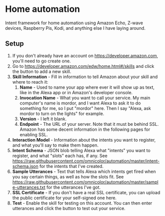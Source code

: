 # Home automation
Intent framework for home automation using Amazon Echo, Z-wave devices, Raspberry Pis, Kodi, and anything else I have laying around.

## Setup

1. If you don't already have an account on https://developer.amazon.com, you'll need to go create one.
2. Go to https://developer.amazon.com/edw/home.html#/skills and click the button to add a new skill.
3. **Skill Information** - Fill in information to tell Amazon about your skill and where to reach it:
   1. **Name** - Used to name your app where ever it will show up as text, like in the Alexa app or in Amazon's developer console.
   2. **Invocation Name** - What you want to call your service. My main computer's name is mordor, and I want Alexa to ask it to do something for me, so I put "mordor" here. Then I say "Alexa, ask mordor to turn on the lights" for example.
   3. **Version** - I left it blank.
   4. **Endpoint** - The URL of your server. Note that it must be behind SSL. Amazon has some decent information in the following pages for enabling SSL.
4. **Interaction Model** - Information about the intents you want to register, and what you'll say to make them happen.
  1. **Intent Schema** - JSON blob telling Alexa what "intents" you want to register, and what "slots" each has, if any. See https://raw.githubusercontent.com/omnicolor/automation/master/intent-schema.json for the intents that I've created.
  2. **Sample Utterances** - Text that tells Alexa which intents get fired when you say certain things, as well as how the slots fit. See https://raw.githubusercontent.com/omnicolor/automation/master/sample-utterances.txt for the utterances I've got.
5. **SSL Certificate** - If you don't have a real SSL certificate, you can upload the public certificate for your self-signed one here.
6. **Test** - Enable the skill for testing on this account. You can then enter utterances and click the button to test out your service.
